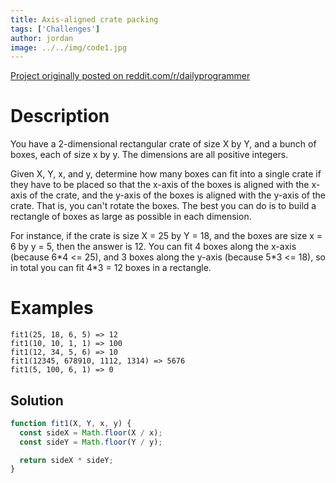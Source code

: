 ```yaml
---
title: Axis-aligned crate packing
tags: ['Challenges']
author: jordan
image: ../../img/code1.jpg
---
```


[Project originally posted on reddit.com/r/dailyprogrammer](https://www.reddit.com/r/dailyprogrammer/comments/bazy5j/20190408_challenge_377_easy_axisaligned_crate/)

# Description

You have a 2-dimensional rectangular crate of size X by Y, and a bunch of boxes, each of size x by y. The dimensions are all positive integers.

Given X, Y, x, and y, determine how many boxes can fit into a single crate if they have to be placed so that the x-axis of the boxes is aligned with the x-axis of the crate, and the y-axis of the boxes is aligned with the y-axis of the crate. That is, you can't rotate the boxes. The best you can do is to build a rectangle of boxes as large as possible in each dimension.

For instance, if the crate is size X = 25 by Y = 18, and the boxes are size x = 6 by y = 5, then the answer is 12. You can fit 4 boxes along the x-axis (because 6\*4 &lt;= 25), and 3 boxes along the y-axis (because 5\*3 &lt;= 18), so in total you can fit 4\*3 = 12 boxes in a rectangle.

# Examples

    fit1(25, 18, 6, 5) => 12
    fit1(10, 10, 1, 1) => 100
    fit1(12, 34, 5, 6) => 10
    fit1(12345, 678910, 1112, 1314) => 5676
    fit1(5, 100, 6, 1) => 0

## Solution

```javascript
function fit1(X, Y, x, y) {
  const sideX = Math.floor(X / x);
  const sideY = Math.floor(Y / y);

  return sideX * sideY;
}
```
